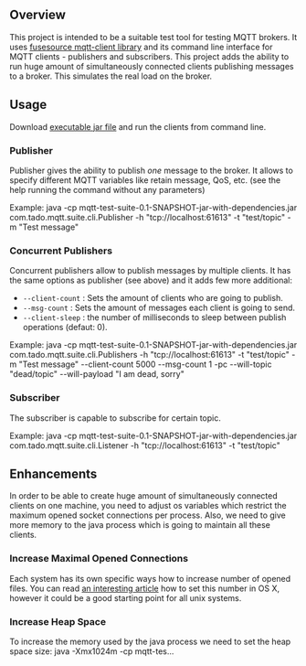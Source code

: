 ## Overview
This project is intended to be a suitable test tool for testing MQTT brokers. It uses
[fusesource mqtt-client library](https://github.com/fusesource/mqtt-client) and its command line interface for
MQTT clients - publishers and subscribers. This project adds the ability to run huge amount of simultaneously
connected clients publishing messages to a broker. This simulates the real load on the broker.

## Usage
Download [executable jar file](TODO) and run the clients from command line.

### Publisher
Publisher gives the ability to publish *one* message to the broker. It allows to specify different MQTT variables like
retain message, QoS, etc. (see the help running the command without any parameters)

Example:
    java -cp mqtt-test-suite-0.1-SNAPSHOT-jar-with-dependencies.jar com.tado.mqtt.suite.cli.Publisher -h "tcp://localhost:61613" -t "test/topic" -m "Test message"

### Concurrent Publishers
Concurrent publishers allow to publish messages by multiple clients. It has the same options as publisher (see above)
and it adds few more additional:
* `--client-count` : Sets the amount of clients who are going to publish.
* `--msg-count` : Sets the amount of messages each client is going to send.
* `--client-sleep` : the number of milliseconds to sleep between publish operations (defaut: 0).

Example:
    java -cp mqtt-test-suite-0.1-SNAPSHOT-jar-with-dependencies.jar com.tado.mqtt.suite.cli.Publishers -h "tcp://localhost:61613" -t "test/topic" -m "Test message" --client-count 5000 --msg-count 1 -pc --will-topic "dead/topic" --will-payload "I am dead, sorry"

### Subscriber
The subscriber is capable to subscribe for certain topic.

Example:
    java -cp mqtt-test-suite-0.1-SNAPSHOT-jar-with-dependencies.jar com.tado.mqtt.suite.cli.Listener -h "tcp://localhost:61613" -t "test/topic"

## Enhancements
In order to be able to create huge amount of simultaneously connected clients on one machine, you need to adjust
os variables which restrict the maximum opened socket connections per process. Also, we need to give more memory
to the java process which is going to maintain all these clients.

### Increase Maximal Opened Connections
Each system has its own specific ways how to increase number of opened files. You can read
[an interesting article](http://krypted.com/mac-os-x/maximum-files-in-mac-os-x/) how to set this
number in OS X, however it could be a good starting point for all unix systems.

### Increase Heap Space
To increase the memory used by the java process we need to set the heap space size:
    java -Xmx1024m -cp mqtt-tes...
